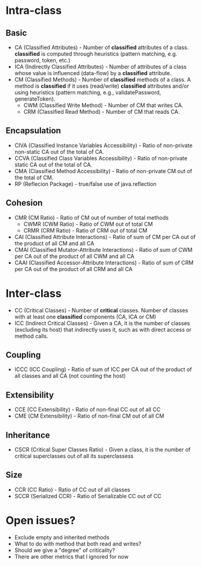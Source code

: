 # Intra-class

## Basic
- CA (Classified Attributes) - Number of **classified** attributes of a class. **classified** is computed through heuristics (pattern matching, e.g. password, token, etc.)
- ICA (Indirectly Classified Attributes) - Number of attributes of a class whose value is influenced (data-flow) by a **classified** attribute.
- CM (Classified Methods) - Number of **classified** methods of a class. A method is **classified** if it uses (read/write) **classified** attributes and/or using heuristics (pattern matching, e.g., validatePassword, generateToken).
  - CWM (Classified Write Method) - Number of CM that writes CA.
  - CRM (Classified Read Method) - Number of CM that reads CA.

## Encapsulation
- CIVA (Classified Instance Variables Accessibility) - Ratio of non-private non-static CA out of the total of CA.
- CCVA (Classified Class Variables Accessibility) - Ratio of non-private static CA out of the total of CA.
- CMA (Classified Method Accessibility) - Ratio of non-private CM out of the total of CM.
- RP (Reflecion Package) - true/false use of java.reflection

## Cohesion
- CMR (CM Ratio) - Ratio of CM out of number of total methods
  - CWMR (CWM Ratio) - Ratio of CWM out of total CM
  - CRMR (CRM Ratio) - Ratio of CRM out of total CM
- CAI (Classified Attribute Interactions) - Ratio of sum of CM per CA out of the product of all CM and all CA
- CMAI (Classified Mutator-Attribute Interactions) - Ratio of sum of CWM per CA out of the product of all CWM and all CA
- CAAI (Classified Accessor-Attribute Interactions) - Ratio of sum of CRM per CA out of the product of all CRM and all CA

# Inter-class
- CC (Critical Classes) - Number of **critical** classes. Number of classes with at least one **classified** components (CA, ICA or CM)
- ICC (Indirect Critical Classes) - Given a CA, it is the number of classes (excluding its host) that indirectly uses it, such as with direct access or method calls.

## Coupling
- ICCC (ICC Coupling) - Ratio of sum of ICC per CA out of the product of all classes and all CA (not counting the host)

## Extensibility
- CCE (CC Extensibility) - Ratio of non-final CC out of all CC
- CME (CM Extensibility) - Ratio of non-final CM out of all CM

## Inheritance
- CSCR (Critical Super Classes Ratio) - Given a class, it is the number of critical superclasses out of all its superclassess

## Size
- CCR (CC Ratio) - Ratio of CC out of all classes
- SCCR (Serialized CCR) - Ratio of Serializable CC out of CC

# Open issues?
- Exclude empty and inherited methods
- What to do with method that both read and writes?
- Should we give a "degree" of criticality?
- There are other metrics that I ignored for now
